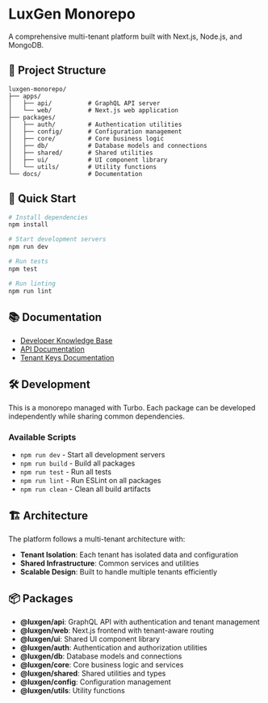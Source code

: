 # LuxGen Monorepo

A comprehensive multi-tenant platform built with Next.js, Node.js, and MongoDB.

## 📁 Project Structure

```
luxgen-monorepo/
├── apps/
│   ├── api/          # GraphQL API server
│   └── web/          # Next.js web application
├── packages/
│   ├── auth/         # Authentication utilities
│   ├── config/       # Configuration management
│   ├── core/         # Core business logic
│   ├── db/           # Database models and connections
│   ├── shared/       # Shared utilities
│   ├── ui/           # UI component library
│   └── utils/        # Utility functions
└── docs/             # Documentation
```

## 🚀 Quick Start

```bash
# Install dependencies
npm install

# Start development servers
npm run dev

# Run tests
npm test

# Run linting
npm run lint
```

## 📚 Documentation

- [Developer Knowledge Base](./docs/DEVELOPER_KNOWLEDGE_BASE.md)
- [API Documentation](./docs/auth-api.md)
- [Tenant Keys Documentation](./docs/tenant-keys.md)

## 🛠️ Development

This is a monorepo managed with Turbo. Each package can be developed independently while sharing common dependencies.

### Available Scripts

- `npm run dev` - Start all development servers
- `npm run build` - Build all packages
- `npm run test` - Run all tests
- `npm run lint` - Run ESLint on all packages
- `npm run clean` - Clean all build artifacts

## 🏗️ Architecture

The platform follows a multi-tenant architecture with:
- **Tenant Isolation**: Each tenant has isolated data and configuration
- **Shared Infrastructure**: Common services and utilities
- **Scalable Design**: Built to handle multiple tenants efficiently

## 📦 Packages

- **@luxgen/api**: GraphQL API with authentication and tenant management
- **@luxgen/web**: Next.js frontend with tenant-aware routing
- **@luxgen/ui**: Shared UI component library
- **@luxgen/auth**: Authentication and authorization utilities
- **@luxgen/db**: Database models and connections
- **@luxgen/core**: Core business logic and services
- **@luxgen/shared**: Shared utilities and types
- **@luxgen/config**: Configuration management
- **@luxgen/utils**: Utility functions
